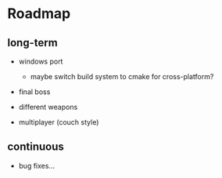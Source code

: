 # Roadmap

## long-term

- windows port
    - maybe switch build system to cmake for cross-platform?

- final boss

- different weapons

- multiplayer (couch style)

## continuous

- bug fixes... 